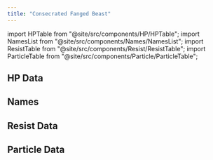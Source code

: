 ```yaml
---
title: "Consecrated Fanged Beast"
---
```


import HPTable from "@site/src/components/HP/HPTable";
import NamesList from "@site/src/components/Names/NamesList";
import ResistTable from "@site/src/components/Resist/ResistTable";
import ParticleTable from "@site/src/components/Particle/ParticleTable";

## HP Data

<HPTable item_key="consecratedfangedbeast" data_src="enemy" />

## Names

<NamesList item_key="consecratedfangedbeast" data_src="enemy" />

## Resist Data

<ResistTable item_key="consecratedfangedbeast" data_src="enemy" />

## Particle Data

<ParticleTable item_key="consecratedfangedbeast" data_src="enemy" />
